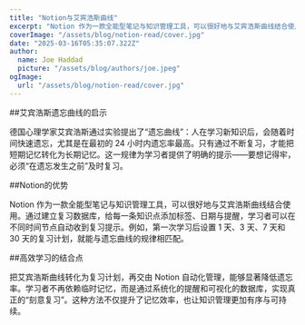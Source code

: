 ```yaml
---
title: "Notion与艾宾浩斯曲线"
excerpt: "Notion 作为一款全能型笔记与知识管理工具，可以很好地与艾宾浩斯曲线结合使用。"
coverImage: "/assets/blog/notion-read/cover.jpg"
date: "2025-03-16T05:35:07.322Z"
author:
  name: Joe Haddad
  picture: "/assets/blog/authors/joe.jpeg"
ogImage:
  url: "/assets/blog/notion-read/cover.jpg"
---
```


##艾宾浩斯遗忘曲线的启示

德国心理学家艾宾浩斯通过实验提出了“遗忘曲线”：人在学习新知识后，会随着时间快速遗忘，尤其是在最初的 24 小时内遗忘率最高。只有通过不断复习，才能把短期记忆转化为长期记忆。这一规律为学习者提供了明确的提示——要想记得牢，必须“在遗忘发生之前”及时复习。

##Notion的优势

Notion 作为一款全能型笔记与知识管理工具，可以很好地与艾宾浩斯曲线结合使用。通过建立复习数据库，给每一条知识点添加标签、日期与提醒，学习者可以在不同时间节点自动收到复习提示。例如，第一次学习后设置 1 天、3 天、7 天和 30 天的复习计划，就能与遗忘曲线的规律相匹配。

##高效学习的结合点

把艾宾浩斯曲线转化为复习计划，再交由 Notion 自动化管理，能够显著降低遗忘率。学习者不再依赖临时记忆，而是通过系统化的提醒和可视化的数据库，实现真正的“刻意复习”。这种方法不仅提升了记忆效率，也让知识管理更加有序与可持续。
